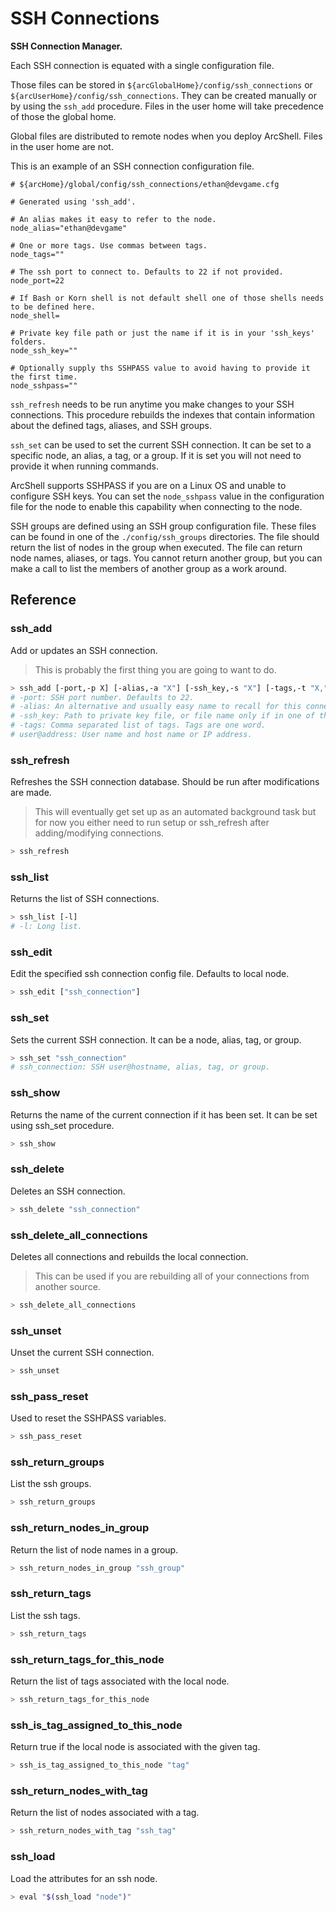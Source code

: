# SSH Connections

**SSH Connection Manager.**

Each SSH connection is equated with a single configuration file.

Those files can be stored in ```${arcGlobalHome}/config/ssh_connections``` or ```${arcUserHome}/config/ssh_connections```. They can be created manually or by using the ```ssh_add``` procedure. Files in the user home will take precedence of those the global home. 

Global files are distributed to remote nodes when you deploy ArcShell. Files in the user home are not.

This is an example of an SSH connection configuration file.
```
# ${arcHome}/global/config/ssh_connections/ethan@devgame.cfg

# Generated using 'ssh_add'.

# An alias makes it easy to refer to the node.
node_alias="ethan@devgame"

# One or more tags. Use commas between tags.
node_tags=""

# The ssh port to connect to. Defaults to 22 if not provided.
node_port=22

# If Bash or Korn shell is not default shell one of those shells needs to be defined here.
node_shell=

# Private key file path or just the name if it is in your 'ssh_keys' folders.
node_ssh_key=""

# Optionally supply ths SSHPASS value to avoid having to provide it the first time.
node_sshpass=""
```
```ssh_refresh``` needs to be run anytime you make changes to your SSH connections. This procedure rebuilds the indexes that contain information about the defined tags, aliases, and SSH groups.

```ssh_set``` can be used to set the current SSH connection. It can be set to a specific node, an alias, a tag, or a group. If it is set you will not need to provide it when running commands.

ArcShell supports SSHPASS if you are on a Linux OS and unable to configure SSH keys. You can set the ```node_sshpass``` value in the configuration file for the node to enable this capability when connecting to the node.

SSH groups are defined using an SSH group configuration file. These files can be found in one of the ```./config/ssh_groups``` directories. The file should return the list of nodes in the group when executed. The file can return node names, aliases, or tags. You cannot return another group, but you can make a call to list the members of another group as a work around.



## Reference


### ssh_add
Add or updates an SSH connection.
> This is probably the first thing you are going to want to do.
```bash
> ssh_add [-port,-p X] [-alias,-a "X"] [-ssh_key,-s "X"] [-tags,-t "X,"] "user@address"
# -port: SSH port number. Defaults to 22.
# -alias: An alternative and usually easy name to recall for this connection.
# -ssh_key: Path to private key file, or file name only if in one of the 'ssh_keys' folders or "\${HOME}/.ssh".
# -tags: Comma separated list of tags. Tags are one word.
# user@address: User name and host name or IP address.
```

### ssh_refresh
Refreshes the SSH connection database. Should be run after modifications are made.
> This will eventually get set up as an automated background task but for now you either need to run setup or ssh_refresh after adding/modifying connections.
```bash
> ssh_refresh
```

### ssh_list
Returns the list of SSH connections.
```bash
> ssh_list [-l]
# -l: Long list.
```

### ssh_edit
Edit the specified ssh connection config file. Defaults to local node.
```bash
> ssh_edit ["ssh_connection"]
```

### ssh_set
Sets the current SSH connection. It can be a node, alias, tag, or group.
```bash
> ssh_set "ssh_connection"
# ssh_connection: SSH user@hostname, alias, tag, or group.
```

### ssh_show
Returns the name of the current connection if it has been set. It can be set using ssh_set procedure.
```bash
> ssh_show
```

### ssh_delete
Deletes an SSH connection.
```bash
> ssh_delete "ssh_connection"
```

### ssh_delete_all_connections
Deletes all connections and rebuilds the local connection.
> This can be used if you are rebuilding all of your connections from another source.
```bash
> ssh_delete_all_connections
```

### ssh_unset
Unset the current SSH connection.
```bash
> ssh_unset
```

### ssh_pass_reset
Used to reset the SSHPASS variables.
```bash
> ssh_pass_reset
```

### ssh_return_groups
List the ssh groups.
```bash
> ssh_return_groups
```

### ssh_return_nodes_in_group
Return the list of node names in a group.
```bash
> ssh_return_nodes_in_group "ssh_group"
```

### ssh_return_tags
List the ssh tags.
```bash
> ssh_return_tags
```

### ssh_return_tags_for_this_node
Return the list of tags associated with the local node.
```bash
> ssh_return_tags_for_this_node
```

### ssh_is_tag_assigned_to_this_node
Return true if the local node is associated with the given tag.
```bash
> ssh_is_tag_assigned_to_this_node "tag"
```

### ssh_return_nodes_with_tag
Return the list of nodes associated with a tag.
```bash
> ssh_return_nodes_with_tag "ssh_tag"
```

### ssh_load
Load the attributes for an ssh node.
```bash
> eval "$(ssh_load "node")"
```

